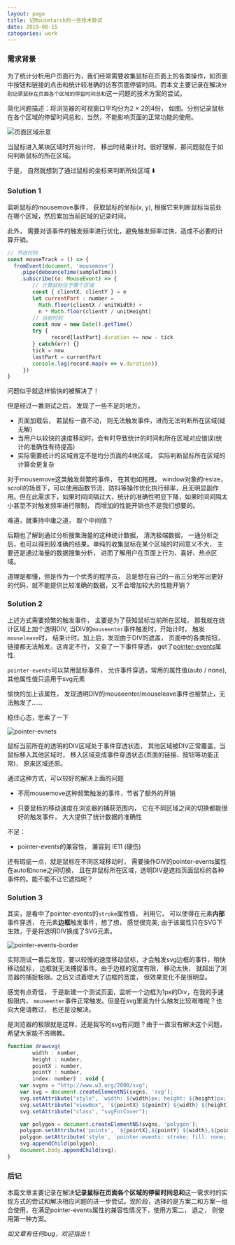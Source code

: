 ```yaml
---
layout: page
title: 记Mousetarck的一些技术尝试
date: 2019-08-15
categories: work
---
```


### 需求背景

为了统计分析用户页面行为，我们经常需要收集鼠标在页面上的各类操作，如页面中按钮和链接的点击和统计较准确的访客页面停留时间。而本文主要记录在解决`分别记录鼠标在页面各个区域的停留时间总和`这一问题的技术方案的尝试。

简化问题描述：将浏览器的可视窗口平均分为2 × 2的4份， 如图。分别记录鼠标在各个区域的停留时间总和，当然，不能影响页面的正常功能的使用。

![页面区域示意](https://p4.ssl.qhimg.com/t015e3f3cc7a907352e.png)

当鼠标进入某块区域时开始计时， 移出时结束计时。很好理解，那问题就在于如何判断鼠标的所在区域。

于是， 自然就想到了通过鼠标的坐标来判断所处区域 :arrow_down:



### Solution 1

监听鼠标的mousemove事件， 获取鼠标的坐标(x, y),  根据它来判断鼠标当前处在哪个区域，然后累加当前区域的记录时间。

此外， 需要对该事件的触发频率进行优化，避免触发频率过快，造成不必要的计算开销。

```javascript
// 节选代码
const mouseTrack = () => {
  fromEvent(document, 'mousemove')
    .pipe(debounceTime(sampleTime))
    .subscribe((e: MouseEvent) => {
    	// 计算鼠标位于哪个区域
    	const { clientX, clientY } = e
        let currentPart : number = 
          Math.floor(clientX / unitWidth) + 
          n * Math.floor(clientY / unitHeight)
    	// 当前时刻
    	const now = new Date().getTime()
    	try {
        	  record[lastPart].duration += now - tick
    	} catch(err) {}
        tick = now
        lastPart = currentPart
        console.log(record.map(v => v.duration))
     })
}
````

问题似乎就这样愉快的被解决了！

但是经过一番测试之后， 发现了一些不足的地方。

+ 页面加载后， 若鼠标一直不动， 则无法触发事件，进而无法判断所在区域(疑无解)
+ 当用户以较快的速度移动时，会有时导致统计的时间和所在区域对应错误(统计的准确性有待提高)
+ 实际需要统计的区域肯定不是均分页面的4块区域， 实际判断鼠标所在区域的计算会更复杂

对于mousemove这类触发频繁的事件， 在其他如拖拽， window对象的resize， scroll的场景下，可以使用函数节流、防抖等操作优化执行频率，且无明显副作用。但在此需求下，如果时间间隔过大，统计的准确性明显下降，如果时间间隔太小甚至不对触发频率进行限制， 而增加的性能开销也不是我们想要的。

难道，就秉持中庸之道， 取个中间值？

后期也了解到通过分析搜集海量的这种统计数据， 清洗极端数据， 一通分析之后，也可以得到较准确的结果。单纯的收集鼠标在某个区域的时间意义不大， 主要还是通过海量的数据搜集分析， 进而了解用户在页面上行为、喜好、热点区域。

道理是都懂，但是作为一个优秀的程序员， 总是想在自己的一亩三分地写出更好的代码，就不能提供比较准确的数据，又不会增加较大的性能开销？



### Solution 2

上述方式需要频繁的触发事件， 主要是为了获知鼠标当前所在区域， 那我就在统计区域上加个透明DIV, 当DIV的`mouseenter`事件触发时，开始计时， 触发`mouseleave`时， 结束计时。加上后，发现由于DIV的遮盖， 页面中的各类按钮，链接都无法触发。这肯定不行， 又查了一下事件穿透， get了[pointer-events](https://www.w3.org/TR/SVG/interact.html#PointerEventsProperty)属性.

`pointer-events`可以禁用鼠标事件， 允许事件穿透，常用的属性值(auto / none), 其他属性值只适用于svg元素

愉快的加上该属性， 发现透明DIV的mouseenter/mouseleave事件也被禁止，无法触发了......

稳住心态，思索了一下

![pointer-evnets](https://p3.ssl.qhimg.com/t012d3f90a084507415.png)

鼠标当前所在的透明的DIV区域处于事件穿透状态， 其他区域被DIV正常覆盖，当鼠标移入其他区域时， 移入区域变成事件穿透状态(页面的链接、按钮等功能正常)， 原来区域还原。

通过这种方式，可以较好的解决上面的问题

+ 不用mousemove这种频繁触发的事件，节省了额外的开销

+ 只要鼠标的移动速度在浏览器的捕获范围内， 它在不同区域之间的切换都能很好的触发事件， 大大提供了统计数据的准确性

不足：

+ pointer-events的兼容性， 兼容到 IE11 (硬伤)

还有瑕疵一点，就是鼠标在不同区域移动时， 需要操作DIV的pointer-events属性在auto和none之间切换， 且在非鼠标所在区域，透明DIV是遮挡页面鼠标的各种事件的。能不能不让它遮挡呢？



### Solution 3

其实，是看中了pointer-events的`stroke`属性值， 利用它， 可以使得在元素**内部**事件穿透， 在元素**边框**触发事件，想了想， 感觉很完美,  由于该属性只在SVG下生效，于是将透明DIV换成了SVG元素。

![pointer-events-border](https://p0.ssl.qhimg.com/t01d62897a2fba37bbe.png)

实际测试一番后发现，要以较慢的速度移动鼠标，才会触发svg边框的事件，稍快移动鼠标， 边框就无法捕捉事件。由于边框的宽度有限， 移动太快， 就超出了浏览器的捕捉极限。之后又试着增大了边框的宽度， 但效果变化不是很明显。

感觉有点奇怪， 于是新建一个测试页面，监听一个边框为1px的Div，在我的手速极限内， `mouseenter`事件正常触发。但是在svg里面为什么触发比较艰难呢？也向大佬请教过， 也还是没解决。

是浏览器的极限就是这样，还是我写的svg有问题？由于一直没有解决这个问题， 希望大家能不吝赐教。

```javascript
function drawsvg(
        width : number, 
        height : number,
        pointX : number,
        pointY : number,
        index: number) : void {
    var svgns = "http://www.w3.org/2000/svg"; 
    var svg = document.createElementNS(svgns, 'svg'); 
    svg.setAttribute("style", `width: ${width}px; height: ${height}px; position: fixed; top: ${pointY * height}px; left: ${pointX * width}px; pointer-events: none; `);
    svg.setAttribute("viewBox", `${pointX} ${pointY} ${width} ${height}`);
    svg.setAttribute("class", "svgForCover");

    var polygon = document.createElementNS(svgns, 'polygon');
    polygon.setAttribute('points', `${pointX},${pointY} ${width},${pointY} ${width},${height} ${width},${pointY} ${pointX},${pointY}`)
    polygon.setAttribute('style', `pointer-events: stroke; fill: none; stroke: black; stroke-width: 10px; `);
    svg.appendChild(polygon);
    document.body.appendChild(svg);
}
```



### 后记

本篇文章主要记录在解决**记录鼠标在页面各个区域的停留时间总和**这一需求时的实现方式的尝试和解决相应问题的进一步尝试。现阶段，选择的是方案二和方案一组合使用，在满足pointer-events属性的兼容性情况下，使用方案二， 退之， 则使用第一种方案。

*如文章有任何bug，欢迎指出*！
